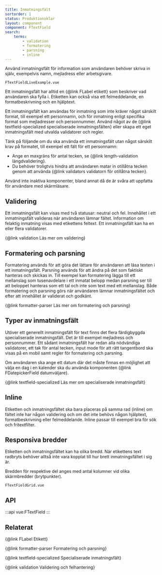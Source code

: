 ```yaml
---
title: Inmatningsfält
sortorder: 1
status: Produktionsklar
layout: component
component: FTextField
search:
    terms:
        - validation
        - formatering
        - parsning
        - inline
---
```


Använd inmatningsfält för information som användaren behöver skriva in själv, exempelvis namn, mejladress eller arbetsgivare.

```import live-example
FTextFieldLiveExample.vue
```

Ett inmatningsfält har alltid en {@link FLabel etikett} som beskriver vad användaren ska fylla i. Etiketten kan också visa ett felmeddelande, en formatbeskrivning och en hjälptext.

Ett inmatningsfält kan användas för inmatning som inte kräver något särskilt format, till exempel ett personnamn, och för inmatning enligt specifika format som mejladresser och personnummer. Använd något av de {@link textfield-specialized specialiserade inmatningsfälten} eller skapa ett eget inmatningsfält med utvalda validatorer och regler.

Tänk på följande om du ska använda ett inmatningsfält utan något särskilt krav på formatet, till exempel ett fält för ett personnamn:

- Ange en maxgräns för antal tecken, se {@link length-validation längdvalidering}.
- Du behöver troligtvis hindra att användaren matar in otillåtna tecken genom att använda {@link validators validatorn för otillåtna tecken}.

Använd inte inaktiva komponenter, bland annat då de är svåra att uppfatta för användare med skärmläsare.

## Validering

Ett inmatningsfält kan visas med två statusar: neutral och fel. Innehållet i ett inmatningsfält valideras när användaren lämnar fältet. Information om felaktig inmatning visas med etikettens feltext. Ett inmatningsfält kan ha en eller flera validatorer.

{@link validation Läs mer om validering}

## Formatering och parsning

Formatering används för att göra det lättare för användaren att läsa texten i ett inmatningsfält. Parsning används för att ändra på det som faktiskt hanteras och skickas in. Till exempel kan formatering lägga till ett mellanslag som tusenavdelare i ett inmatat belopp medan parsning ser till att beloppet hanteras som ett tal och inte som text med ett mellanslag. Både formatering och parsning görs när användaren lämnar inmatningsfältet och efter att innehållet är validerat och godkänt.

{@link formatter-parser Läs mer om formatering och parsning}

## Typer av inmatningsfält

Utöver ett generellt inmatningsfält för text finns det flera färdigbyggda specialiserade inmatningsfält. Det är till exempel mejladress och personnummer. Ett sådant inmatningsfält har redan alla nödvändiga validatorer, ett tak för antal tecken, input mode för att rätt tangentbord ska visas på en mobil samt regler för formatering och parsning.

Om användaren ska ange ett datum där det måste finnas en möjlighet att välja en dag i en kalender ska du använda komponenten {@link FDatepickerField datumväljare}.

{@link textfield-specialized Läs mer om specialiserade inmatningsfält}

## Inline

Etiketten och inmatningsfältet ska bara placeras på samma rad (inline) om fältet inte har någon validering och om det inte behövs någon hjälptext, formatbeskrivning eller felmeddelande. Inline passar till exempel bra för sök och fritextfilter.

## Responsiva bredder

Etiketten och inmatningsfältet kan ha olika bredd. När etikettens text radbryts behöver alltså inte vara kopplat till hur brett inmatningsfältet i sig är.

Bredden för respektive del anges med antal kolumner vid olika skärmbredder (brytpunkter).

```import test-id=grid
FTextFieldGrid.vue
```

## API

:::api
vue:FTextField
:::

## Relaterat

{@link FLabel Etikett}

{@link formatter-parser Formatering och parsning}

{@link textfield-specialized Specialiserade inmatningsfält}

{@link validation Validering och felhantering}
